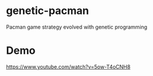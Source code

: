 # genetic-pacman
Pacman game strategy evolved with genetic programming

# Demo
https://www.youtube.com/watch?v=5ow-T4oCNH8
